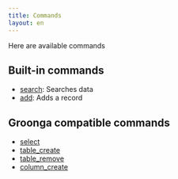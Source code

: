 ```yaml
---
title: Commands
layout: en
---
```


Here are available commands

## Built-in commands

 * [search](search/): Searches data
 * [add](add/): Adds a record

## Groonga compatible commands

 * [select](select/)
 * [table_create](table-create/)
 * [table_remove](table-remove/)
 * [column_create](column-create/)
